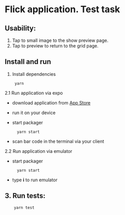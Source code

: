 # Flick application. Test task
## Usability:
1. Tap to small image to the show preview page.
1. Tap to preview to return to the grid page.

## Install and run
1. Install dependencies 

        yarn

2.1 Run application via expo 
* download application from [App Store](https://itunes.apple.com/us/app/expo-client/id982107779?mt=8)
* run it on your device
* start packager 

        yarn start 


* scan bar code in the terminal via your client

2.2 Run application via emulator
* start packager 

        yarn start 
* type **i** to run emulator


## 3. Run tests:

        yarn test